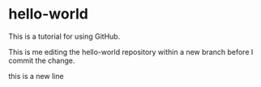 # hello-world
This is a tutorial for using GitHub.

This is me editing the hello-world repository within a new branch before I commit the change.

this is a new line
